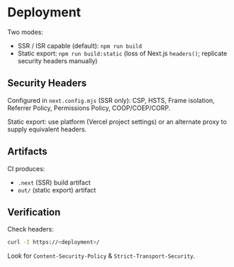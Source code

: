 # Deployment

Two modes:

- SSR / ISR capable (default): `npm run build`
- Static export: `npm run build:static` (loss of Next.js `headers()`; replicate security headers manually)

## Security Headers

Configured in `next.config.mjs` (SSR only): CSP, HSTS, Frame isolation, Referrer Policy, Permissions Policy,
COOP/COEP/CORP.

Static export: use platform (Vercel project settings) or an alternate proxy to supply equivalent headers.

## Artifacts

CI produces:

- `.next` (SSR) build artifact
- `out/` (static export) artifact

## Verification

Check headers:

```bash
curl -I https://<deployment>/
```

Look for `Content-Security-Policy` & `Strict-Transport-Security`.
